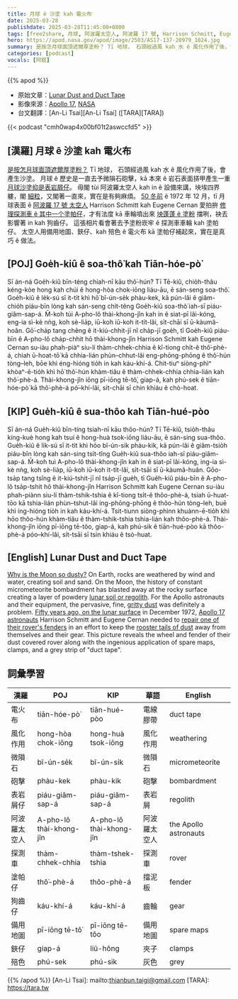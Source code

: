 ```yaml
---
title: 月球 ê 沙塗 kah 電火布
date: 2025-03-28
publishdate: 2025-03-28T11:45:00+0800
tags: [free2share, 月球, 阿波羅太空人, 阿波羅 17 號, Harrison Schmitt, Eugene Cerna, 塗帕仔, 齒輪, 電火布]
hero: https://apod.nasa.gov/apod/image/2503/AS17-137-20979_1024.jpg
summary: 是按怎月球面頂遮爾厚塗粉？ Tī 地球， 石頭經過風 kah 水 ê 風化作用了後，會產生沙塗。
categories: [podcast]
vocals: [阿錕]
---
```


{{% apod %}}

- 原始文章：[Lunar Dust and Duct Tape](https://apod.nasa.gov/apod/ap250328.html)
- 影像來源：[Apollo 17](https://www.nasa.gov/mission_pages/apollo/apollo-17), [NASA](https://www.nasa.gov/)
- 台文翻譯：[An-Li Tsai][An-Li Tsai] ([TARA][TARA])

{{< podcast "cmh0wap4x00bf01t2aswccfd5" >}}

## [漢羅] 月球 ê 沙塗 kah 電火布

[是按怎月球面頂遮爾厚塗粉？][Why is the Moon so dusty?]
Tī 地球， 石頭經過風 kah 水 ê 風化作用了後，會產生沙塗。
月球 ê 歷史是一直去予微隕石砲擊，kā 本來 ê 岩石表面挵甲產生一重 [月球沙塗抑是表岩屑仔][lunar soil or regolith]。
毋閣 tùi 阿波羅太空人 kah in ê 設備來講，坱埃四界軁，閣 [細粒][gritty dust]，又閣著一直來，實在是有夠麻煩。
[50 冬前][Fifty years ago, on the lunar surface] ê 1972 年 12 月，tī 月球表面 ê [阿波羅 17 號 太空人][Apollo 17 astronauts] Harrison Schmitt kah Eugene Cernan 愛拍拚 [修理探測車 ê 其中一个塗帕仔][repair one of their rover's fenders]，才有法度 kā 車輪噴出來 [坱蓬蓬 ê 塗粉][rooster tails of dust] 擋咧，袂去影響著 in kah 狗齒仔。
這張相片看會著去予塗粉崁牢 ê 探測車車輪 kah 塗帕仔。
太空人用備用地圖、鋏仔、kah 殕色 ê 電火布 kā 塗帕仔補起來，實在是真巧 ê 做法。


## [POJ] Goe̍h-kiû ê soa-thô͘ kah Tiān-hóe-pò͘
Sī án-ná Goe̍h-kiû bīn-téng chiah-nī kāu thô͘-hún?
Tī Tē-kiû, chio̍h-thâu kéng-kòe hong kah chúi ê hong-hòa chok-iōng liáu-āu, ē sán-seng soa-thô͘.
Goe̍h-kiû ê le̍k-sú sī it-ti̍t khì hō͘ bî-ún-se̍k phàu-kek, kā pún-lâi ê giâm-chio̍h piáu-bīn lòng kah sán-seng chi̍t-têng Goe̍h-kiû soa-thô͘ iah-sī piáu-giâm-sap-á.
M̄-koh tùi A-pho-lô thài-khong-jîn kah in ê siat-pī lâi-kóng, eng-ia sì-kè nǹg, koh sè-lia̍p, iū-koh iū-koh it-ti̍t-lâi, si̍t-chāi sī ū-kàumâ-hoân.
Gō͘-cha̍p tang chêng ê it-kiú-chhit-jī nî cha̍p-jī goe̍h, tī Goe̍h-kiû piáu-bīn ê A-pho-lô cha̍p-chhit hō thài-khong-jîn Harrison Schmitt kah Eugene Cernan su-iàu phah-piàⁿ siu-lí thàm-chhek-chhia ê kî-tiong chi̍t-ê thô͘-phè-á, chiah ū-hoat-tō͘ kā chhia-lián phùn–chhut-lâi eng-phōng-phōng ê thô͘-hún tòng–leh, bōe khì éng-hióng tio̍h in kah káu-khí-á.
Chit-tiuⁿ siòng-phìⁿ khòaⁿ-ē-tio̍h khì hō͘ thô͘-hún khàm-tiâu ê thàm-chhek-chhia chhia-lián kah thô͘-phè-á.
Thài-khong-jîn iōng pī-iōng tē-tô͘, giap-á, kah phú-sek ê tiān-hóe-pò͘ kā thô͘-phè-á pó͘–khí-lâi, si̍t-chāi sī chin khiáu ê chò-hoat.

## [KIP] Gue̍h-kiû ê sua-thôo kah Tiān-hué-pòo
Sī án-ná Gue̍h-kiû bīn-tíng tsiah-nī kāu thôo-hún?
Tī Tē-kiû, tsio̍h-thâu kíng-kuè hong kah tsuí ê hong-huà tsok-iōng liáu-āu, ē sán-sing sua-thôo.
Gue̍h-kiû ê li̍k-sú sī it-ti̍t khì hōo bî-ún-si̍k phàu-kik, kā pún-lâi ê giâm-tsio̍h piáu-bīn lòng kah sán-sing tsi̍t-tîng Gue̍h-kiû sua-thôo iah-sī piáu-giâm-sap-á.
M̄-koh tuì A-pho-lô thài-khong-jîn kah in ê siat-pī lâi-kóng, ing-ia sì-kè nǹg, koh sè-lia̍p, iū-koh iū-koh it-ti̍t-lâi, si̍t-tsāi sī ū-kàumâ-huân.
Gōo-tsa̍p tang tsîng ê it-kiú-tshit-jī nî tsa̍p-jī gue̍h, tī Gue̍h-kiû piáu-bīn ê A-pho-lô tsa̍p-tshit hō thài-khong-jîn Harrison Schmitt kah Eugene Cernan su-iàu phah-piànn siu-lí thàm-tshik-tshia ê kî-tiong tsi̍t-ê thôo-phè-á, tsiah ū-huat-tōo kā tshia-lián phùn–tshut-lâi ing-phōng-phōng ê thôo-hún tòng–leh, buē khì íng-hióng tio̍h in kah káu-khí-á.
Tsit-tiunn siòng-phìnn khuànn-ē-tio̍h khì hōo thôo-hún khàm-tiâu ê thàm-tshik-tshia tshia-lián kah thôo-phè-á.
Thài-khong-jîn iōng pī-iōng tē-tôo, giap-á, kah phú-sik ê tiān-hué-pòo kā thôo-phè-á póo–khí-lâi, si̍t-tsāi sī tsin khiáu ê tsò-huat.

## [English] Lunar Dust and Duct Tape
[Why is the Moon so dusty?][Why is the Moon so dusty?] On Earth, rocks are weathered by wind and water, creating soil and sand.
On the Moon, the history of constant micrometeorite bombardment has blasted away at the rocky surface creating a layer of powdery [lunar soil or regolith][lunar soil or regolith].
For the Apollo astronauts and their equipment, the pervasive, fine, [gritty dust][gritty dust] was definitely a problem.
[Fifty years ago, on the lunar surface][Fifty years ago, on the lunar surface] in December 1972, [Apollo 17 astronauts][Apollo 17 astronauts] Harrison Schmitt and Eugene Cernan needed to [repair one of their rover's fenders][repair one of their rover's fenders] in an effort to keep the [rooster tails of dust][rooster tails of dust] away from themselves and their gear.
This picture reveals the wheel and fender of their dust covered rover along with the ingenious application of spare maps, clamps, and a grey strip of "duct tape".

## 詞彙學習
|漢羅|POJ|KIP|華語|English|
|-|-|-|-|-|
| 電火布 | tiān-hóe-pò͘ | tiān-hué-pòo | 電線膠帶 | duct tape |
| 風化作用 | hong-hòa chok-iōng | hong-huà tsok-iōng | 風化作用 | weathering |
| 微隕石 | bî-ún-se̍k | bî-ún-si̍k | 微隕石 | micrometeorite |
| 砲擊 | phàu-kek | phàu-kik | 砲擊 | bombardment |
| 表岩屑仔 | piáu-giâm-sap-á | piáu-giâm-sap-á | 表岩屑 | regolith |
| 阿波羅太空人 | A-pho-lô thài-khong-jîn | A-pho-lô thài-khong-jîn | 阿波羅太空人 | the Apollo astronauts |
| 探測車 | thàm-chhek-chhia | thàm-tshek-tshia | 探測車 | rover |
| 塗帕仔 | thô͘-phè-á | thôo-phè-á | 擋泥板 | fender |
| 狗齒仔 | káu-khí-á | káu-khí-á | 齒輪 | gear |
| 備用地圖 | pī-iōng tē-tô͘ | pī-iōng tē-tôo | 備用地圖 | spare maps |
| 鋏仔 | giap-á | liû-hông | 夾子 | clamps |
| 殕色 | phú-sek | phú-sik | 灰色 | grey |

{{% /apod %}}
[An-Li Tsai]: mailto:thianbun.taigi@gmail.com
[TARA]: https://tara.tw

[copyright]: https://apod.nasa.gov/apod/fap/lib/about_apod.html#srapply
[License3]: https://creativecommons.org/licenses/by-nc-nd/3.0/
[License2]:https://creativecommons.org/licenses/by-nc-nd/2.0/

[Why is the Moon so dusty?]:https://www.nasa.gov/sites/default/files/thumbnails/image/lunar_outpost_3a.jpg
[lunar soil or regolith]:https://en.wikipedia.org/wiki/Lunar_soil
[gritty dust]:https://www.nasa.gov/directorates/spacetech/spinoff/Measuring_Moon_Dust_to_Fight_Air_Pollution
[Fifty years ago, on the lunar surface]:https://www.nasa.gov/feature/50-years-ago-apollo-17-lands-at-taurus-littrow
[Apollo 17 astronauts]:https://www.nasa.gov/mission_pages/apollo/apollo-17
[repair one of their rover's fenders]:http://www.hq.nasa.gov/office/pao/History/alsj/a17/a17.outcam.html#1410956
[rooster tails of dust]:https://www.nasa.gov/sites/default/files/images/183731main_image_feature_881_ys_full.jpg
